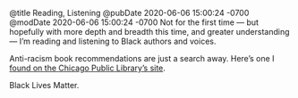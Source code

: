 @title Reading, Listening
@pubDate 2020-06-06 15:00:24 -0700
@modDate 2020-06-06 15:00:24 -0700
Not for the first time — but hopefully with more depth and breadth this time, and greater understanding — I’m reading and listening to Black authors and voices.

Anti-racism book recommendations are just a search away. Here’s one I [found on the Chicago Public Library’s site](https://chipublib.bibliocommons.com/list/share/204842963/1357692923).

Black Lives Matter.
